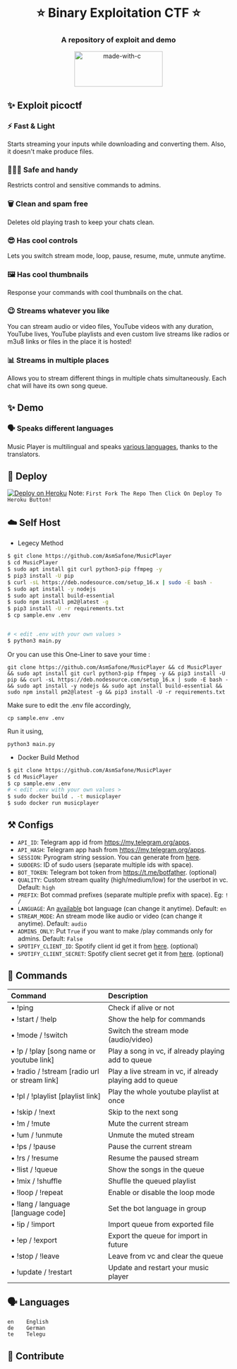 <h1 align= center><b>⭐️ Binary Exploitation CTF ⭐️</b></h1>
<h3 align = center> A repository of exploit and demo </h3>
<p align="center">
<a href="https://www.kali.org/"><img src="https://www.bleepstatic.com/content/hl-images/2020/01/03/Kali_Linux_4.jpg" width="200" height="80" alt="made-with-c"></a>
</p>

## ✨ <a name="features"></a>Exploit picoctf

### ⚡️ Fast & Light
Starts streaming your inputs while downloading and converting them. Also, it
doesn't make produce files.
### 👮🏻‍♀️ Safe and handy
Restricts control and sensitive commands to admins.
### 🗑 Clean and spam free
Deletes old playing trash to keep your chats clean.
### 😎 Has cool controls
Lets you switch stream mode, loop, pause, resume, mute, unmute anytime.
### 🖼 Has cool thumbnails
Response your commands with cool thumbnails on the chat.
### 😉 Streams whatever you like
You can stream audio or video files, YouTube videos with any duration,
YouTube lives, YouTube playlists and even custom live streams like radios or m3u8 links or files in
the place it is hosted!
### 📊 Streams in multiple places
Allows you to stream different things in multiple chats simultaneously. Each
chat will have its own song queue.

## ✨ <a name="features"></a>Demo
### 🗣 Speaks different languages
Music Player is multilingual and speaks [various languages](#languages),
thanks to the translators.
## 🚀 <a name="deploy"></a>Deploy
[![Deploy on Heroku](https://www.herokucdn.com/deploy/button.svg)](https://deploy.safone.tech)
Note: `First Fork The Repo Then Click On Deploy To Heroku Button!`
## ☁️ <a name="self_host"></a>Self Host
- Legecy Method
```bash
$ git clone https://github.com/AsmSafone/MusicPlayer
$ cd MusicPlayer
$ sudo apt install git curl python3-pip ffmpeg -y
$ pip3 install -U pip
$ curl -sL https://deb.nodesource.com/setup_16.x | sudo -E bash -
$ sudo apt install -y nodejs
$ sudo apt install build-essential
$ sudo npm install pm2@latest -g
$ pip3 install -U -r requirements.txt
$ cp sample.env .env


# < edit .env with your own values >
$ python3 main.py
```
Or you can use this One-Liner to save your time :
```
git clone https://github.com/AsmSafone/MusicPlayer && cd MusicPlayer && sudo apt install git curl python3-pip ffmpeg -y && pip3 install -U pip && curl -sL https://deb.nodesource.com/setup_16.x | sudo -E bash - && sudo apt install -y nodejs && sudo apt install build-essential && sudo npm install pm2@latest -g && pip3 install -U -r requirements.txt
```
Make sure to edit the .env file accordingly,
```
cp sample.env .env
```
Run it using,
```
python3 main.py
```
- Docker Build Method
```bash
$ git clone https://github.com/AsmSafone/MusicPlayer
$ cd MusicPlayer
$ cp sample.env .env
# < edit .env with your own values >
$ sudo docker build . -t musicplayer
$ sudo docker run musicplayer
```
## ⚒ <a name="configs"></a>Configs
- `API_ID`: Telegram app id from https://my.telegram.org/apps.
- `API_HASH`: Telegram app hash from https://my.telegram.org/apps.
- `SESSION`: Pyrogram string session. You can generate from [here](https://replit.com/@AsmSafone/genStr).
- `SUDOERS`: ID of sudo users (separate multiple ids with space).
- `BOT_TOKEN`: Telegram bot token from https://t.me/botfather. (optional)
- `QUALITY`: Custom stream quality (high/medium/low) for the userbot in vc. Default: `high`
- `PREFIX`: Bot commad prefixes (separate multiple prefix with space). Eg: `! /`
- `LANGUAGE`: An [available](#languages) bot language (can change it anytime). Default: `en`
- `STREAM_MODE`: An stream mode like audio or video (can change it anytime). Default: `audio`
- `ADMINS_ONLY`: Put `True` if you want to make /play commands only for admins. Default: `False`
- `SPOTIFY_CLIENT_ID`: Spotify client id get it from [here](https://developer.spotify.com/dashboard/applications). (optional)
- `SPOTIFY_CLIENT_SECRET`: Spotify client secret get it from [here](https://developer.spotify.com/dashboard/applications). (optional)
## 📄 <a name="commands"></a>Commands
Command | Description
:--- | :---
• !ping | Check if alive or not
• !start / !help | Show the help for commands
• !mode / !switch | Switch the stream mode (audio/video)
• !p / !play [song name or youtube link] | Play a song in vc, if already playing add to queue
• !radio / !stream [radio url or stream link] | Play a live stream in vc, if already playing add to queue
• !pl / !playlist [playlist link] | Play the whole youtube playlist at once
• !skip / !next | Skip to the next song
• !m / !mute | Mute the current stream
• !um / !unmute | Unmute the muted stream
• !ps / !pause | Pause the current stream
• !rs / !resume | Resume the paused stream
• !list / !queue | Show the songs in the queue
• !mix / !shuffle | Shuflle the queued playlist
• !loop / !repeat | Enable or disable the loop mode
• !lang / language [language code] | Set the bot language in group
• !ip / !import | Import queue from exported file
• !ep / !export | Export the queue for import in future
• !stop / !leave | Leave from vc and clear the queue
• !update / !restart | Update and restart your music player
## 🗣 <a name="languages"></a>Languages

```text
en    English
de    German
te    Telegu
```

## 💜 <a name="contribute"></a>Contribute
